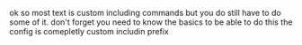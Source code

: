 ok so most text is custom including commands but you do still have to do some of it.
don't forget you need to know the basics to be able to do this the config is comepletly custom includin prefix

